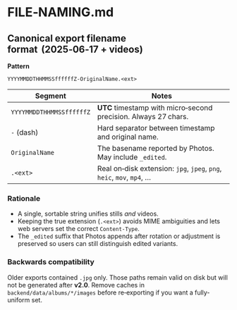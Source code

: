 # FILE‑NAMING.md

## Canonical export filename format  (2025‑06‑17 + videos)

**Pattern**

```
YYYYMMDDTHHMMSSffffffZ‑OriginalName.<ext>
```

| Segment                  | Notes                                                                 |
| ------------------------ | --------------------------------------------------------------------- |
| `YYYYMMDDTHHMMSSffffffZ` | **UTC** timestamp with micro‑second precision. Always 27 chars.       |
| `‑` (dash)               | Hard separator between timestamp and original name.                   |
| `OriginalName`           | The basename reported by Photos. May include `_edited`.               |
| `.<ext>`                 | Real on‑disk extension: `jpg`, `jpeg`, `png`, `heic`, `mov`, `mp4`, … |

### Rationale

- A single, sortable string unifies stills _and_ videos.
- Keeping the true extension (`.<ext>`) avoids MIME ambiguities and lets web
  servers set the correct `Content‑Type`.
- The `_edited` suffix that Photos appends after rotation or adjustment is
  preserved so users can still distinguish edited variants.

### Backwards compatibility

Older exports contained `.jpg` only. Those paths remain valid on disk but will
not be generated after **v2.0**. Remove caches in `backend/data/albums/*/images`
before re‑exporting if you want a fully‐uniform set.
